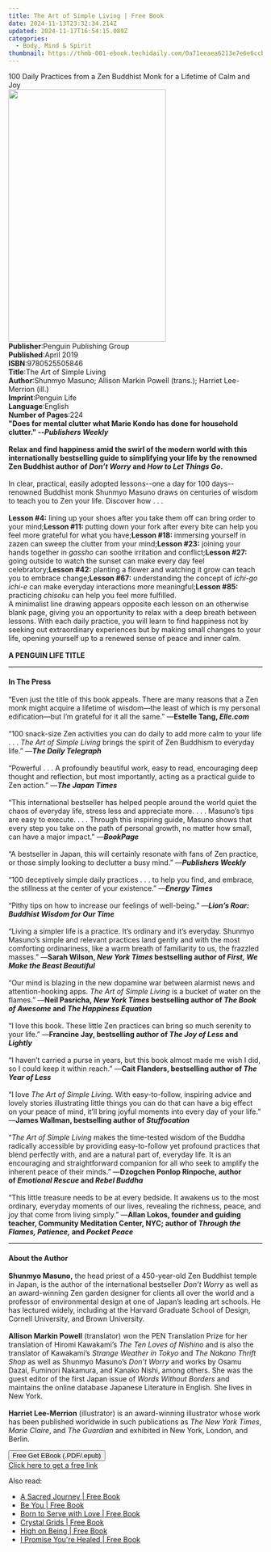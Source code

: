 ```yaml
---
title: The Art of Simple Living | Free Book
date: 2024-11-13T23:32:34.214Z
updated: 2024-11-17T16:54:15.089Z
categories:
  - Body, Mind & Spirit
thumbnail: https://thmb-001-ebook.techidaily.com/0a71eeaea6213e7e6e6ccb4a12871d92a03e1ed2039d39288529d3b96d07afc3.jpg
---
```

<main id="book-container">
  <div class="flex flex-col">
    <div class="book-brief flex-1 py-6 px-4 sm:p-6 md:py-10 md:px-8">
      <!-- brief-->
      <div class="book-brief-main">
        100 Daily Practices from a Zen Buddhist Monk for a Lifetime of Calm and
        Joy
      </div>
    </div>
    <div
      class="book-meta-info flex-1 grid gap-4 col-start-1 col-end-3 row-start-1 sm:mb-6 sm:grid-cols-4 lg:gap-6 lg:col-start-2 lg:row-end-6 lg:row-span-6 lg:mb-0"
    >
      <div
        class="book-meta-info-left place-content-center mt-4 p-4 text-sm leading-6 col-start-2 col-span-2 dark:text-slate-400"
      >
        <img
          class="w-full h-500 object-cover rounded-lg sm:h-255 sm:col-span-2 lg:col-span-full"
          src="https://img-001-ebook.techidaily.com/d9c91cf8604d6a0016fa4a44f2e5936be5c121c05aaa2a37ae010068c3956902.jpg"
          alt=""
          width="312"
          height="500"
        />
      </div>
      <div
        class="book-meta-info-right mt-2 col-start-1 row-start-2 col-span-3 self-center"
      >
        <!-- meta data  -->
        <div class="flex flex-col px-4 md:px-8">
          <div class="flex-1">
            <strong>Publisher</strong>:<span class="px-2"
              >Penguin Publishing Group</span
            >
          </div>
          <div class="flex-1">
            <strong>Published</strong>:<span class="px-2">April 2019</span>
          </div>
          <div class="flex-1">
            <strong>ISBN</strong>:<span class="px-2">9780525505846</span>
          </div>
          <div class="flex-1">
            <strong>Title</strong>:<span class="px-2"
              >The Art of Simple Living</span
            >
          </div>
          <div class="flex-1">
            <strong>Author</strong>:<span class="px-2"
              >Shunmyo Masuno; Allison Markin Powell (trans.); Harriet
              Lee-Merrion (ill.)</span
            >
          </div>
          <div class="flex-1">
            <strong>Imprint</strong>:<span class="px-2">Penguin Life</span>
          </div>
          <div class="flex-1">
            <strong>Language</strong>:<span class="px-2">English</span>
          </div>
          <div class="flex-1">
            <strong>Number of Pages</strong>:<span class="px-2">224</span>
          </div>
        </div>
      </div>
    </div>
    <div class="book-description flex-1 py-6 px-4 sm:p-6 md:py-10 md:px-8">
      <div class="book-description-main">
        <div accordion-content="" id="description">
          <b
            >"Does for mental clutter what Marie Kondo has done for household
            clutter." --<i>Publishers Weekly</i><br /><br />Relax and find
            happiness amid the swirl of the modern world with this
            internationally bestselling guide to simplifying your life by the
            renowned Zen Buddhist author of <i>Don’t Worry </i>and
            <i>How to Let Things Go</i>.</b
          ><br /><br />In clear, practical, easily adopted lessons--one a day
          for 100 days--renowned Buddhist monk Shunmyo Masuno draws on centuries
          of wisdom to teach you to Zen your life. Discover how . . .<br /><br /><b
            >Lesson #4:</b
          >
          lining up your shoes after you take them off can bring order to your
          mind;<b>Lesson #11: </b>putting down your fork after every bite can
          help you feel more grateful for what you have;<b>Lesson #18: </b
          >immersing yourself in zazen can sweep the clutter from your mind;<b
            >Lesson #23:</b
          >
          joining your hands together in <i>gassho</i> can soothe irritation and
          conflict;<b>Lesson #27: </b>going outside to watch the sunset can make
          every day feel celebratory;<b>Lesson #42:</b> planting a flower and
          watching it grow can teach you to embrace change;<b>Lesson #67:</b>
          understanding the concept of <i>ichi-go ichi-e</i> can make everyday
          interactions more meaningful;<b>Lesson #85:</b> practicing
          <i>chisoku</i> can help you feel more fulfilled.<br />A minimalist
          line drawing appears opposite each lesson on an otherwise blank page,
          giving you an opportunity to relax with a deep breath between lessons.
          With each daily practice, you will learn to find happiness not by
          seeking out extraordinary experiences but by making small changes to
          your life, opening yourself up to a renewed sense of peace and inner
          calm.<br /><br /><b>A PENGUIN LIFE TITLE</b>
        </div>
        <div class="accordion-fader"></div>
      </div>
    </div>
    <div class="book-excerpts flex-1 py-6 px-4 sm:p-6 md:py-10 md:px-8">
      <!-- excerpts-->
      <div class="book-excerpts-main">
        <hr />
        <h4 class="placeholder placeholder-heading">
          <span>In The Press</span>
        </h4>
        <p>
          “Even just&nbsp;the title of this book appeals. There are many reasons
          that a Zen monk might acquire a&nbsp;lifetime of wisdom—the least of
          which is my personal edification—but I’m grateful for it all the
          same.” —<b>Estelle Tang, <i>Elle.com</i></b
          ><br /><br />“100 snack-size Zen activities you can do daily to add
          more calm to your life . . . <i>The Art of Simple Living </i>brings
          the spirit of Zen Buddhism to everyday life.” —<b
            ><i>The Daily Telegraph</i></b
          ><br /><br />“Powerful . . . A profoundly beautiful work, easy to
          read, encouraging deep thought and reflection, but most importantly,
          acting as a practical guide to Zen action.” —<b
            ><i>The Japan Times</i></b
          ><br /><br />“This in­ternational bestseller has helped people around
          the world quiet the chaos of everyday life, stress less and appreciate
          more. . . . Masuno’s tips are easy to execute. . . . Through this
          inspiring guide, Masuno shows that every step you take on the path of
          personal growth, no matter how small, can have a major impact.” —<b
            ><i>BookPage</i></b
          ><br /><br />“A bestseller in Japan, this will certainly resonate with
          fans of Zen practice, or those simply looking to declutter a busy
          mind.” —<b><i>Publishers Weekly</i></b
          ><br /><br />“100 deceptively simple daily practices . . . to help you
          find, and embrace, the stillness at the center of your existence.” —<b
            ><i>Energy Times</i></b
          ><br /><br />“Pithy tips on how to increase our feelings of
          well-being.” ―<b><i>Lion’s Roar: Buddhist Wisdom for Our Time</i></b
          ><br /><br />“Living a simpler life is a practice. It’s ordinary and
          it’s everyday. Shunmyo Masuno’s simple and relevant practices land
          gently and with the most comforting ordinariness, like a warm breath
          of familiarity to us, the frazzled masses.” —<b
            >Sarah Wilson, <i>New York Times </i>bestselling author of
            <i>First, We Make the Beast Beautiful</i></b
          ><br /><br />“Our mind is blazing in the new dopamine war between
          alarmist news and attention-hooking apps.
          <i>The Art of Simple Living</i> is a bucket of water on the flames.”
          —<b
            >Neil Pasricha,&nbsp;<i>New York Times&nbsp;</i>bestselling author
            of&nbsp;<i>The Book of Awesome&nbsp;</i>and&nbsp;<i
              >The Happiness Equation<br /><br /></i></b
          >“I love this book. These little Zen practices can bring so much
          serenity to your life.” —<b
            >Francine Jay, bestselling author of <i>The Joy of Less </i>and
            <i>Lightly</i></b
          ><br /><br />“I haven’t carried a purse in years, but this book almost
          made me wish I did, so I could keep it within reach.” —<b
            >Cait Flanders, bestselling author of <i>The Year of Less</i></b
          ><br /><br />“I love&nbsp;<i>The Art of Simple Living.</i>&nbsp;With
          easy-to-follow, inspiring advice and lovely stories illustrating
          little things you can do that can have a big effect on your peace of
          mind, it’ll bring joyful moments into every day of your life.” —<b
            >James Wallman, bestselling author of&nbsp;<i>Stuffocation</i></b
          ><br /><br />“<i><i>The Art of Simple Living</i></i> makes the
          time-tested wisdom of the Buddha radically accessible by providing
          easy-to-follow yet profound practices that blend perfectly with, and
          are a natural part of, everyday life. It is an encouraging and
          straightforward companion for all who seek to amplify the inherent
          peace of their minds.” —<b
            ><b>Dzogchen Ponlop Rinpoche, author of</b
            ><i
              ><b>&nbsp;<i>Emotional Rescue&nbsp;</i></b></i
            ><b>and&nbsp;</b
            ><i
              ><b><i>Rebel Buddha</i></b
              ><br /></i></b
          ><br />“This little treasure needs to be at every bedside. It awakens
          us to the most ordinary, everyday moments of our lives, revealing the
          richness, peace, and joy that come from living simply.” —<b
            >Allan Lokos, founder and guiding teacher, Community Meditation
            Center, NYC; author of<i
              >&nbsp;Through the Flames, Patience,&nbsp;</i
            >and&nbsp;<i>Pocket Peace</i></b
          >
        </p>
      </div>
    </div>
    <div class="book-about-author flex-1 py-6 px-4 sm:p-6 md:py-10 md:px-8">
      <!-- about author-->
      <div class="book-main-author-main">
        <hr />
        <h4 class="placeholder placeholder-heading">
          <span>About the Author</span>
        </h4>
        <p>
          <b>Shunmyo Masuno,</b> the head priest of a 450-year-old Zen Buddhist
          temple in Japan, is the author of the international bestseller
          <i>Don’t Worry </i>as well as an award-winning Zen garden designer for
          clients all over the world and a professor of environmental design at
          one of Japan’s leading art schools. He has lectured widely, including
          at the Harvard Graduate School of Design, Cornell University, and
          Brown University.<br /><br /><b>Allison Markin Powell</b> (translator)
          won the PEN Translation Prize for her translation of Hiromi Kawakami’s
          <i>The Ten Loves of Nishino</i> and is also&nbsp;the translator of
          Kawakami’s <i>Strange Weather in Tokyo </i>and<i>
            The Nakano Thrift Shop</i
          >
          as well as Shunmyo Masuno’s <i>Don’t Worry </i>and works by Osamu
          Dazai, Fuminori Nakamura, and Kanako Nishi, among others. She was the
          guest editor of the first Japan issue of
          <i>Words Without Borders</i> and maintains the online database
          Japanese Literature in English. She lives in New York.<br /><br /><b
            >Harriet Lee-Merrion</b
          >
          (illustrator) is an award-winning illustrator whose work has been
          published worldwide in such publications as <i>The New York Times</i>,
          <i>Marie Claire</i>, and <i>The Guardian</i> and exhibited in New
          York, London, and Berlin.
        </p>
      </div>
    </div>
    <div class="book-free-get flex-1 py-6 px-4 sm:p-6 md:py-10 md:px-8">
      <button
        id="btn-free-get"
        class="bg-blue-500 hover:bg-blue-700 text-white font-bold py-2 px-4 rounded"
      >
        Free Get EBook (.PDF/.epub)
      </button>
      <div id="countdown-display" class="px-2 text-lg mt-2"></div>
      <a
        id="free-link"
        class="hidden bg-blue-500 hover:bg-blue-700 text-white font-bold py-2 px-4 rounded"
        href="https://www.ebooks.com/en-us/book/96304665/the-art-of-simple-living/shunmyo-masuno/"
        target="_blank"
        >Click here to get a free link</a
      >
    </div>
    <script>
      let countdownTime = 0;
      let countdownInterval = null;
      document
        .getElementById('btn-free-get')
        .addEventListener('click', startCountdown);
      function startCountdown() {
        countdownTime = new Date().getTime() + 60000 * 3;
        countdownInterval = setInterval(updateCountdown, 1000);
        document.getElementById('btn-free-get').disabled = true;
        document
          .getElementById('btn-free-get')
          .classList.add('bg-gray-500', 'cursor-not-allowed');
      }
      function updateCountdown() {
        let currentTime = new Date().getTime();
        let timeLeft = countdownTime - currentTime;
        let secondsLeft = Math.floor(timeLeft / 1000);
        document.getElementById('countdown-display').innerHTML =
          `Remaining time: ${secondsLeft} seconds.`;
        if (secondsLeft <= 0) {
          clearInterval(countdownInterval);
          document.getElementById('btn-free-get').classList.add('hidden');
          document.getElementById('free-link').classList.remove('hidden');
          document.getElementById('countdown-display').innerHTML = '';
        }
      }
    </script>
  </div>
</main>

<ins class="adsbygoogle"
      style="display:block"
      data-ad-client="ca-pub-7571918770474297"
      data-ad-slot="8358498916"
      data-ad-format="auto"
      data-full-width-responsive="true"></ins>
    

<span class="atpl-alsoreadstyle">Also read:</span>
<div><ul>
<li><a href="https://novels-ebooks.techidaily.com/210635076-9781945642166-a-sacred-journey/"><u>A Sacred Journey | Free Book</u></a></li>
<li><a href="https://novels-ebooks.techidaily.com/210635067-9781735014029-be-you/"><u>Be You | Free Book</u></a></li>
<li><a href="https://novels-ebooks.techidaily.com/210639927-9781637772799-born-to-serve-with-love/"><u>Born to Serve with Love | Free Book</u></a></li>
<li><a href="https://novels-ebooks.techidaily.com/210639835-9781959018148-crystal-grids/"><u>Crystal Grids | Free Book</u></a></li>
<li><a href="https://novels-ebooks.techidaily.com/210639847-9798885830669-high-on-being/"><u>High on Being | Free Book</u></a></li>
<li><a href="https://novels-ebooks.techidaily.com/210640256-9781639035496-i-promise-youre-healed/"><u>I Promise You're Healed | Free Book</u></a></li>
</ul></div>


